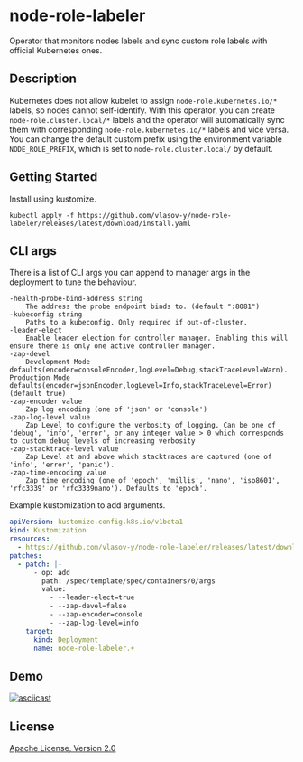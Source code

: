 # node-role-labeler

Operator that monitors nodes labels and sync custom role labels with official Kubernetes ones.

## Description

Kubernetes does not allow kubelet to assign `node-role.kubernetes.io/*` labels, so nodes cannot self-identify. With this operator, you can create `node-role.cluster.local/*` labels and the operator will automatically sync them with corresponding `node-role.kubernetes.io/*` labels and vice versa. You can change the default custom prefix using the environment variable `NODE_ROLE_PREFIX`, which is set to `node-role.cluster.local/` by default.

## Getting Started

Install using kustomize.

```shell
kubectl apply -f https://github.com/vlasov-y/node-role-labeler/releases/latest/download/install.yaml
```

## CLI args

There is a list of CLI args you can append to manager args in the deployment to tune the behaviour.

```shell
-health-probe-bind-address string
    The address the probe endpoint binds to. (default ":8081")
-kubeconfig string
    Paths to a kubeconfig. Only required if out-of-cluster.
-leader-elect
    Enable leader election for controller manager. Enabling this will ensure there is only one active controller manager.
-zap-devel
    Development Mode defaults(encoder=consoleEncoder,logLevel=Debug,stackTraceLevel=Warn). Production Mode defaults(encoder=jsonEncoder,logLevel=Info,stackTraceLevel=Error) (default true)
-zap-encoder value
    Zap log encoding (one of 'json' or 'console')
-zap-log-level value
    Zap Level to configure the verbosity of logging. Can be one of 'debug', 'info', 'error', or any integer value > 0 which corresponds to custom debug levels of increasing verbosity
-zap-stacktrace-level value
    Zap Level at and above which stacktraces are captured (one of 'info', 'error', 'panic').
-zap-time-encoding value
    Zap time encoding (one of 'epoch', 'millis', 'nano', 'iso8601', 'rfc3339' or 'rfc3339nano'). Defaults to 'epoch'.
```

Example kustomization to add arguments.

```yaml
apiVersion: kustomize.config.k8s.io/v1beta1
kind: Kustomization
resources:
  - https://github.com/vlasov-y/node-role-labeler/releases/latest/download/install.yaml
patches:
  - patch: |-
      - op: add
        path: /spec/template/spec/containers/0/args
        value:
          - --leader-elect=true
          - --zap-devel=false
          - --zap-encoder=console
          - --zap-log-level=info
    target:
      kind: Deployment
      name: node-role-labeler.+
```

## Demo

[![asciicast](https://asciinema.org/a/679600.svg)](https://asciinema.org/a/679600)

## License

[Apache License, Version 2.0](LICENSE)
